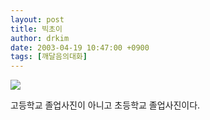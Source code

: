 ```yaml
---
layout: post
title: 빅초이
author: drkim
date: 2003-04-19 10:47:00 +0900
tags: [깨달음의대화]
---
```

![](http://img.news.naver.com/image/goodday/200304/200304182151061112_1.jpg)
  

  
고등학교 졸업사진이 아니고 초등학교 졸업사진이다.